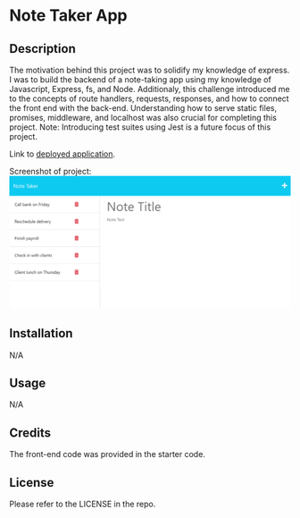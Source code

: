 # Note Taker App

## Description

The motivation behind this project was to solidify my knowledge of express. I was to build the backend of a note-taking app using my knowledge of Javascript, Express, fs, and Node. Additionaly, this challenge introduced me to the concepts of route handlers, requests, responses, and how to connect the front end with the back-end. Understanding how to serve static files, promises, middleware, and localhost was also crucial for completing this project. Note: Introducing test suites using Jest is a future focus of this project.

Link to [deployed application](https://note-taker-app-ktvo.onrender.com).


Screenshot of project:
![Screenshot of project](assets/11-express-homework-demo-01.png)


## Installation

N/A

## Usage

N/A

## Credits

The front-end code was provided in the starter code.

## License

Please refer to the LICENSE in the repo.
